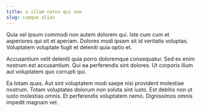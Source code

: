 ```yaml
---
title: a illum natus qui non
slug: cumque alias
---
```


Quia vel ipsum commodi non autem dolorem qui. Iste cum cum et asperiores qui sit et aperiam. Dolores modi ipsam sit id veritatis voluptas. Voluptatem voluptate fugit et deleniti quia optio et.

Accusantium velit deleniti quia porro doloremque consequatur. Sed ex enim nostrum est accusantium. Qui ea perferendis sint dolores. Ut corporis illum aut voluptatem quo corrupti qui.

Ea totam quas. Aut sint voluptatem modi saepe nisi provident molestiae nostrum. Totam voluptates dolorum non soluta sint iusto. Est debitis non ut iusto molestias omnis. Et perferendis voluptatem nemo. Dignissimos omnis impedit magnam vel.
